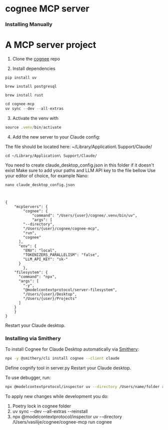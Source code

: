# cognee MCP server




### Installing Manually
A MCP server project
=======
1. Clone the [cognee](www.github.com/topoteretes/cognee) repo



2. Install dependencies

```
pip install uv
```
```
brew install postgresql
```

```
brew install rust
```

```jsx
cd cognee-mcp
uv sync --dev --all-extras
```

3. Activate the venv with

```jsx
source .venv/bin/activate
```

4. Add the new server to your Claude config:

The file should be located here: ~/Library/Application\ Support/Claude/
```
cd ~/Library/Application\ Support/Claude/
```
You need to create claude_desktop_config.json in this folder if it doesn't exist
Make sure to add your paths and LLM API key to the file bellow
Use your editor of choice, for example Nano:
```
nano claude_desktop_config.json
```

```


{
	"mcpServers": {
		"cognee": {
			"command": "/Users/{user}/cognee/.venv/bin/uv",
			"args": [
        "--directory",
        "/Users/{user}/cognee/cognee-mcp",
        "run",
        "cognee"
      ],
      "env": {
        "ENV": "local",
        "TOKENIZERS_PARALLELISM": "false",
        "LLM_API_KEY": "sk-"
      }
		},
    "filesystem": {
      "command": "npx",
      "args": [
        "-y",
        "@modelcontextprotocol/server-filesystem",
        "/Users/{user}/Desktop",
        "/Users/{user}/Projects"
      ]
    }
	}
}
```

Restart your Claude desktop.

### Installing via Smithery

To install Cognee for Claude Desktop automatically via [Smithery](https://smithery.ai/server/cognee):

```bash
npx -y @smithery/cli install cognee --client claude
```

Define cognify tool in server.py
Restart your Claude desktop.


To use debugger, run:
```bash
npx @modelcontextprotocol/inspector uv --directory /Users/name/folder run cognee
```

To apply new changes while development you do:

1. Poetry lock in cognee folder
2. uv sync --dev --all-extras --reinstall 
3. npx @modelcontextprotocol/inspector uv --directory /Users/vasilije/cognee/cognee-mcp run cognee


